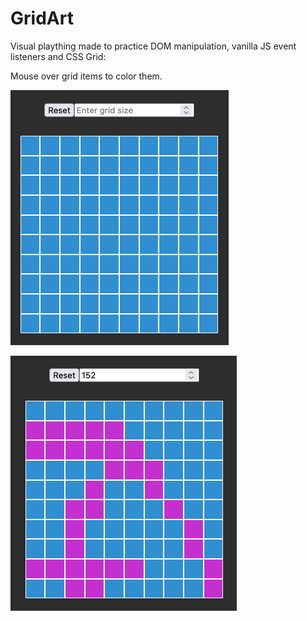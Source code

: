 # GridArt

Visual plaything made to practice DOM manipulation, vanilla JS event listeners and CSS Grid:

Mouse over grid items to color them.

![Default](https://github.com/djpadron/GridArt/blob/main/samples/screen1.png?raw=true)

![Larger Grid and Moused over](https://github.com/djpadron/GridArt/blob/main/samples/screen2.png?raw=true)
